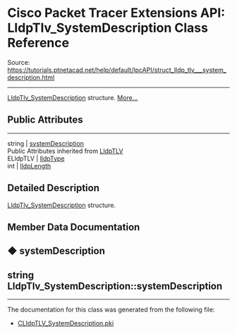 # Cisco Packet Tracer Extensions API: LldpTlv_SystemDescription Class Reference

Source: https://tutorials.ptnetacad.net/help/default/IpcAPI/struct_lldp_tlv___system_description.html

---

[LldpTlv_SystemDescription](struct_lldp_tlv___system_description.html "LldpTlv_SystemDescription structure.") structure. [More...](struct_lldp_tlv___system_description.html#details)

##  Public Attributes  
  
---  
string | [systemDescription](struct_lldp_tlv___system_description.html#a20a04d78732e221142e678b60d6e99e3)  
Public Attributes inherited from [LldpTLV](struct_lldp_t_l_v.html)  
ELldpTLV | [lldpType](struct_lldp_t_l_v.html#a4bb3915010dc48e519af6523e311309c)  
int | [lldpLength](struct_lldp_t_l_v.html#ad70c4025cf208ae0719e107d6702410a)  
  
## Detailed Description

[LldpTlv_SystemDescription](struct_lldp_tlv___system_description.html "LldpTlv_SystemDescription structure.") structure. 

## Member Data Documentation

## ◆ systemDescription

string LldpTlv_SystemDescription::systemDescription  
---  
  
* * *

The documentation for this class was generated from the following file:

  * [CLldpTLV_SystemDescription.pki](_c_lldp_t_l_v___system_description_8pki.html)


